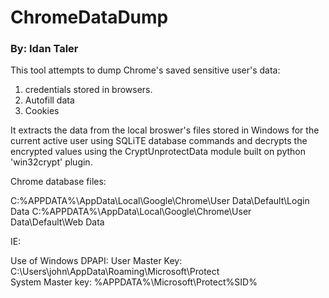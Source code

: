 <h1>ChromeDataDump</h1>
<h3>By: Idan Taler</h3>
This tool attempts to dump Chrome's saved sensitive user's data:

1. credentials stored in browsers.
2. Autofill data
3. Cookies

It extracts the data from the local broswer's files stored in Windows for the current active user using SQLiTE database commands 
and decrypts the encrypted values using the CryptUnprotectData module built on python 'win32crypt' plugin.

Chrome database files:

C:\%APPDATA%\AppData\Local\Google\Chrome\User Data\Default\Login Data
C:\%APPDATA%\AppData\Local\Google\Chrome\User Data\Default\Web Data

IE:


Use of Windows DPAPI:
User Master Key: C:\Users\john\AppData\Roaming\Microsoft\Protect\
System Master key: %APPDATA%\Microsoft\Protect\%SID%
